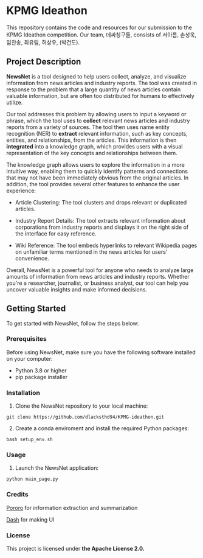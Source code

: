 # KPMG Ideathon
This repository contains the code and resources for our submission to the KPMG Ideathon competition. Our team, 데싸칭구들, consists of 서아름, 손성욱, 임찬송, 최유림, 허상우, (박건도).

## Project Description
**NewsNet** is a tool designed to help users collect, analyze, and visualize information from news articles and industry reports. The tool was created in response to the problem that a large quantity of news articles contain valuable information, but are often too distributed for humans to effectively utilize.

Our tool addresses this problem by allowing users to input a keyword or phrase, which the tool uses to **collect** relevant news articles and industry reports from a variety of sources. The tool then uses name entity recognition (NER) to **extract** relevant information, such as key concepts, entities, and relationships, from the articles. This information is then **integrated** into a knowledge graph, which provides users with a visual representation of the key concepts and relationships between them.

The knowledge graph allows users to explore the information in a more intuitive way, enabling them to quickly identify patterns and connections that may not have been immediately obvious from the original articles. In addition, the tool provides several other features to enhance the user experience:

- Article Clustering: The tool clusters and drops relevant or duplicated articles.

- Industry Report Details: The tool extracts relevant information about corporations from industry reports and displays it on the right side of the interface for easy reference.

- Wiki Reference: The tool embeds hyperlinks to relevant Wikipedia pages on unfamiliar terms mentioned in the news articles for users' convenience.

Overall, NewsNet is a powerful tool for anyone who needs to analyze large amounts of information from news articles and industry reports. Whether you're a researcher, journalist, or business analyst, our tool can help you uncover valuable insights and make informed decisions.

## Getting Started
To get started with NewsNet, follow the steps below:

### Prerequisites
Before using NewsNet, make sure you have the following software installed on your computer:

- Python 3.8 or higher
- pip package installer

### Installation
1. Clone the NewsNet repository to your local machine:

```git clone https://github.com/dlacksthd94/KPMG-ideathon.git```

2. Create a conda enviroment and install the required Python packages:

```bash setup_env.sh```

### Usage
1. Launch the NewsNet application:

```python main_page.py```

### Credits
[Pororo](https://github.com/kakaobrain/pororo) for information extraction and summarization

[Dash](https://dash.plotly.com/) for making UI

### License
This project is licensed under **the Apache License 2.0.**